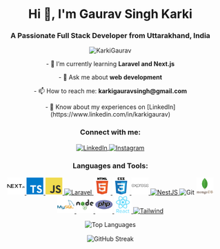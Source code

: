 <h1 align="center">Hi 👋, I'm Gaurav Singh Karki</h1>
<h3 align="center">A Passionate Full Stack Developer from Uttarakhand, India</h3>

<p align="center">
    <img src="https://github-profile-trophy.vercel.app/?username=KarkiGaurav" alt="KarkiGaurav" />
</p>

<p align="center" >
    - 🌱 I’m currently learning <b>Laravel and Next.js</b>
</p>
<p align="center" >
- 💬 Ask me about <b>web development</b>
</p>
<p align="center" >
- 📫 How to reach me: <b>karkigauravsingh@gmail.com</b>
</p>
<p align="center" >
- 📄 Know about my experiences on [LinkedIn](https://www.linkedin.com/in/karkigaurav)
</p>

<h3 align="center">Connect with me:</h3>
<p align="center">
  <a href="https://linkedin.com/in/gaurav-singh-karki" target="_blank">
    <img align="center" src="https://raw.githubusercontent.com/rahuldkjain/github-profile-readme-generator/master/src/images/icons/Social/linked-in-alt.svg" alt="LinkedIn" height="30" width="40" />
  </a>
  <a href="https://instagram.com/gaurav.singh.karki" target="_blank">
    <img align="center" src="https://raw.githubusercontent.com/rahuldkjain/github-profile-readme-generator/master/src/images/icons/Social/instagram.svg" alt="Instagram" height="30" width="40" />
  </a>
</p>

<h3 align="center">Languages and Tools:</h3>
<p align="center">
    <a href="https://nextjs.org/" target="_blank" rel="noreferrer">
  <img src="https://raw.githubusercontent.com/devicons/devicon/master/icons/nextjs/nextjs-original-wordmark.svg" alt="Next.js" width="40" height="40" />
</a>
<a href="https://www.typescriptlang.org/" target="_blank" rel="noreferrer">
  <img src="https://raw.githubusercontent.com/devicons/devicon/master/icons/typescript/typescript-original.svg" alt="TypeScript" width="40" height="40" />
</a>
  <a href="https://developer.mozilla.org/en-US/docs/Web/JavaScript" target="_blank" rel="noreferrer">
    <img src="https://raw.githubusercontent.com/devicons/devicon/master/icons/javascript/javascript-original.svg" alt="JavaScript" width="40" height="40" />
  </a>
<a href="https://laravel.com" target="_blank" rel="noreferrer">
  <img src="https://laravel.com/img/logomark.min.svg" alt="Laravel" width="40" height="40" />
</a>

 <a href="https://www.w3.org/html/" target="_blank" rel="noreferrer">
    <img src="https://raw.githubusercontent.com/devicons/devicon/master/icons/html5/html5-original-wordmark.svg" alt="HTML5" width="40" height="40" />
  </a>
    <a href="https://www.w3schools.com/css/" target="_blank" rel="noreferrer">
    <img src="https://raw.githubusercontent.com/devicons/devicon/master/icons/css3/css3-original-wordmark.svg" alt="CSS3" width="40" height="40" />
  </a>
  <a href="https://expressjs.com" target="_blank" rel="noreferrer">
    <img src="https://raw.githubusercontent.com/devicons/devicon/master/icons/express/express-original-wordmark.svg" alt="Express" width="40" height="40" />
  </a>
    <a href="https://nestjs.com/" target="_blank" rel="noreferrer">
      <img src="https://nestjs.com/logo-small-gradient.76616405.svg" alt="NestJS" width="40" height="40" />
    </a

  <a href="https://git-scm.com/" target="_blank" rel="noreferrer">
    <img src="https://www.vectorlogo.zone/logos/git-scm/git-scm-icon.svg" alt="Git" width="40" height="40" />
  </a>
  <a href="https://www.mongodb.com/" target="_blank" rel="noreferrer">
    <img src="https://raw.githubusercontent.com/devicons/devicon/master/icons/mongodb/mongodb-original-wordmark.svg" alt="MongoDB" width="40" height="40" />
  </a>
  <a href="https://www.mysql.com/" target="_blank" rel="noreferrer">
    <img src="https://raw.githubusercontent.com/devicons/devicon/master/icons/mysql/mysql-original-wordmark.svg" alt="MySQL" width="40" height="40" />
  </a>
  <a href="https://nodejs.org" target="_blank" rel="noreferrer">
    <img src="https://raw.githubusercontent.com/devicons/devicon/master/icons/nodejs/nodejs-original-wordmark.svg" alt="Node.js" width="40" height="40" />
  </a>
  <a href="https://www.php.net" target="_blank" rel="noreferrer">
    <img src="https://raw.githubusercontent.com/devicons/devicon/master/icons/php/php-original.svg" alt="PHP" width="40" height="40" />
  </a>

  <a href="https://reactjs.org/" target="_blank" rel="noreferrer">
    <img src="https://raw.githubusercontent.com/devicons/devicon/master/icons/react/react-original-wordmark.svg" alt="React" width="40" height="40" />
  </a>

  <a href="https://tailwindcss.com/" target="_blank" rel="noreferrer">
    <img src="https://www.vectorlogo.zone/logos/tailwindcss/tailwindcss-icon.svg" alt="Tailwind" width="40" height="40" />
  </a>
</p>

<p align="center" ><img align="center" src="https://github-readme-stats.vercel.app/api/top-langs?username=karkigaurav&show_icons=true&locale=en&layout=compact" alt="Top Languages" /></p>

<p align="center" ><img align="center" src="https://github-readme-streak-stats.herokuapp.com/?user=karkigaurav&" alt="GitHub Streak" /></p>
